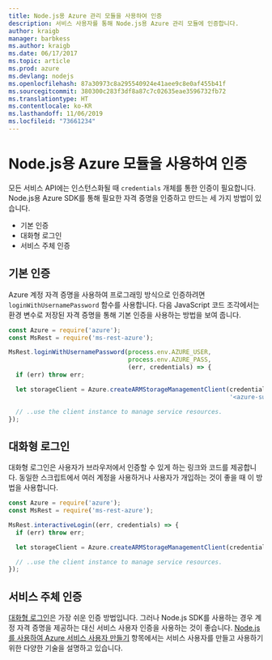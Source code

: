 ```yaml
---
title: Node.js용 Azure 관리 모듈을 사용하여 인증
description: 서비스 사용자를 통해 Node.js용 Azure 관리 모듈에 인증합니다.
author: kraigb
manager: barbkess
ms.author: kraigb
ms.date: 06/17/2017
ms.topic: article
ms.prod: azure
ms.devlang: nodejs
ms.openlocfilehash: 87a30973c8a295540924e41aee9c8e0af455b41f
ms.sourcegitcommit: 380300c283f3df8a87c7c02635eae3596732fb72
ms.translationtype: HT
ms.contentlocale: ko-KR
ms.lasthandoff: 11/06/2019
ms.locfileid: "73661234"
---
```

# <a name="authenticate-with-the-azure-modules-for-nodejs"></a>Node.js용 Azure 모듈을 사용하여 인증 

모든 서비스 API에는 인스턴스화될 때 `credentials` 개체를 통한 인증이 필요합니다. Node.js용 Azure SDK를 통해 필요한 자격 증명을 인증하고 만드는 세 가지 방법이 있습니다. 

- 기본 인증
- 대화형 로그인
- 서비스 주체 인증

## <a name="basic-authentication"></a>기본 인증

Azure 계정 자격 증명을 사용하여 프로그래밍 방식으로 인증하려면 `loginWithUsernamePassword` 함수를 사용합니다. 다음 JavaScript 코드 조각에서는 환경 변수로 저장된 자격 증명을 통해 기본 인증을 사용하는 방법을 보여 줍니다. 

```javascript
const Azure = require('azure');
const MsRest = require('ms-rest-azure');

MsRest.loginWithUsernamePassword(process.env.AZURE_USER, 
                                 process.env.AZURE_PASS, 
                                 (err, credentials) => {
  if (err) throw err;

  let storageClient = Azure.createARMStorageManagementClient(credentials, 
                                                             '<azure-subscription-id>');

  // ..use the client instance to manage service resources.
});
```

## <a name="interactive-login"></a>대화형 로그인

대화형 로그인은 사용자가 브라우저에서 인증할 수 있게 하는 링크와 코드를 제공합니다. 동일한 스크립트에서 여러 계정을 사용하거나 사용자가 개입하는 것이 좋을 때 이 방법을 사용합니다.

```javascript
const Azure = require('azure');
const MsRest = require('ms-rest-azure');

MsRest.interactiveLogin((err, credentials) => {
  if (err) throw err;

  let storageClient = Azure.createARMStorageManagementClient(credentials, '<azure-subscription-id>');

  // ..use the client instance to manage service resources.
});
```

## <a name="service-principal-authentication"></a>서비스 주체 인증

[대화형 로그인](#interactive-login)은 가장 쉬운 인증 방법입니다. 그러나 Node.js SDK를 사용하는 경우 계정 자격 증명을 제공하는 대신 서비스 사용자 인증을 사용하는 것이 좋습니다. [Node.js를 사용하여 Azure 서비스 사용자 만들기](./node-sdk-azure-authenticate-principal.md) 항목에서는 서비스 사용자를 만들고 사용하기 위한 다양한 기술을 설명하고 있습니다. 